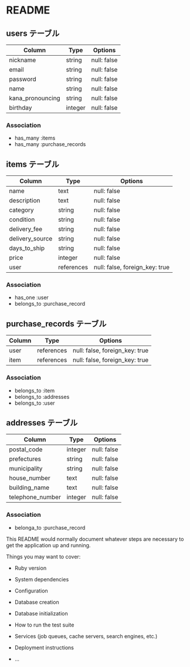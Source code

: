 # README

## users  テーブル

| Column           | Type    | Options     |
| -----------------| ------- | ----------- |
| nickname         | string  | null: false |
| email            | string  | null: false |
| password         | string  | null: false |
| name             | string  | null: false |
| kana_pronouncing | string  | null: false |
| birthday         | integer | null: false |


### Association
- has_many :items
- has_many :purchase_records

## items  テーブル

| Column           | Type       | Options                        |
| -----------------| ---------- | ------------------------------ |
| name             | text       | null: false                    |
| description      | text       | null: false                    |
| category         | string     | null: false                    |
| condition        | string     | null: false                    |
| delivery_fee     | string     | null: false                    |
| delivery_source  | string     | null: false                    |
| days_to_ship     | string     | null: false                    |
| price            | integer    | null: false                    |
| user             | references | null: false, foreign_key: true |

### Association
- has_one :user
- belongs_to :purchase_record

## purchase_records  テーブル

| Column           | Type       | Options                        |
| -----------------| ---------- | ------------------------------ |
| user             | references | null: false, foreign_key: true |
| item             | references | null: false, foreign_key: true |

### Association
- belongs_to :item
- belongs_to :addresses
- belongs_to :user

## addresses  テーブル

| Column           | Type    | Options     |
| -----------------| ------- | ----------- |
| postal_code      | integer | null: false |
| prefectures      | string  | null: false |
| municipality     | string  | null: false |
| house_number     | text    | null: false |
| building_name    | text    | null: false |
| telephone_number | integer | null: false |


### Association
- belonga_to :purchase_record

This README would normally document whatever steps are necessary to get the
application up and running.

Things you may want to cover:

* Ruby version

* System dependencies

* Configuration

* Database creation

* Database initialization

* How to run the test suite

* Services (job queues, cache servers, search engines, etc.)

* Deployment instructions

* ...
